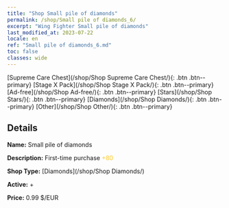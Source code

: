```yaml
---
title: "Shop Small pile of diamonds"
permalink: /shop/Small pile of diamonds_6/
excerpt: "Wing Fighter Small pile of diamonds"
last_modified_at: 2023-07-22
locale: en
ref: "Small pile of diamonds_6.md"
toc: false
classes: wide
---
```



  [Supreme Care Chest](/shop/Shop Supreme Care Chest/){: .btn .btn--primary}   [Stage X Pack](/shop/Shop Stage X Pack/){: .btn .btn--primary}   [Ad-free](/shop/Shop Ad-free/){: .btn .btn--primary}   [Stars](/shop/Shop Stars/){: .btn .btn--primary}   [Diamonds](/shop/Shop Diamonds/){: .btn .btn--primary}   [Other](/shop/Shop Other/){: .btn .btn--primary} 

## Details

 **Name:** Small pile of diamonds 

 **Description:** First-time purchase <span style="color: #FFC926">+80</span><br/><span style="color: #ffffff;"></span>

 **Shop Type:** [Diamonds](/shop/Shop Diamonds/)

 **Active:** + 

 **Price:** 0.99 $/EUR 


